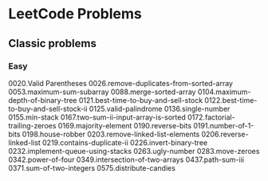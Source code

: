 # LeetCode Problems

## Classic problems 

### Easy 

0020.Valid Parentheses
0026.remove-duplicates-from-sorted-array
0053.maximum-sum-subarray
0088.merge-sorted-array
0104.maximum-depth-of-binary-tree
0121.best-time-to-buy-and-sell-stock
0122.best-time-to-buy-and-sell-stock-ii
0125.valid-palindrome
0136.single-number
0155.min-stack
0167.two-sum-ii-input-array-is-sorted
0172.factorial-trailing-zeroes
0169.majority-element
0190.reverse-bits
0191.number-of-1-bits
0198.house-robber
0203.remove-linked-list-elements
0206.reverse-linked-list
0219.contains-duplicate-ii
0226.invert-binary-tree
0232.implement-queue-using-stacks 
0263.ugly-number
0283.move-zeroes
0342.power-of-four
0349.intersection-of-two-arrays
0437.path-sum-iii 
0371.sum-of-two-integers
0575.distribute-candies
